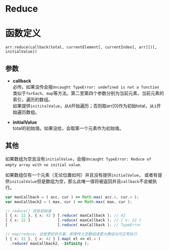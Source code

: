 # Reduce

# 函数定义

`arr.reduce(callback(total, currentElement[, currentIndex[, arr]])[, initialValue])`

## 参数

- **callback**  
  必传。如果没传会报`Uncaught TypeError: undefined is not a function`  
  类似于`forEach`、`map`等方法。第二至第四个参数分别为当前元素，当前元素的索引，遍历的数组。  
  如果提供`inititalValue`，从`0`开始遍历；否则取arr[0]作为初始total，从`1`开始遍历数组。

- **initialValue**  
  total的初始值。如果没给，会取第一个元素作为初始值。

## 其他

如果数组为空且没有`initialValue`，会报`Uncaught TypeError: Reduce of empty array with no initial value`.

如果数组仅有一个元素（无论位置如何）并且没有提供`initialValue`， 或者有提供`initialValue`但是数组为空，那么此唯一值将被返回并且`callback`不会被执行。

```js
var maxCallback = ( acc, cur ) => Math.max( acc.x, cur.x );
var maxCallback2 = ( max, cur ) => Math.max( max, cur );

// reduce() 没有初始值
[ { x: 22 }, { x: 42 } ].reduce( maxCallback ); // 42
[ { x: 22 }            ].reduce( maxCallback ); // { x: 22 }
[                      ].reduce( maxCallback ); // TypeError

// map/reduce; 这是更好的方案，即使传入空数组或更大数组也可正常执行
[ { x: 22 }, { x: 42 } ].map( el => el.x )
  .reduce( maxCallback2, -Infinity );
```
